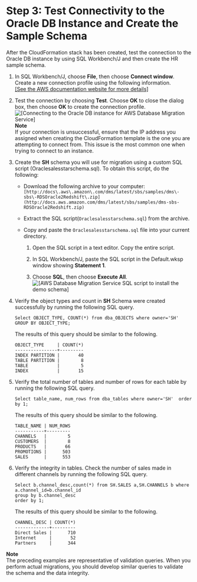 # Step 3: Test Connectivity to the Oracle DB Instance and Create the Sample Schema<a name="chap-rdsoracle2redshift.steps.connectoracle"></a>

After the CloudFormation stack has been created, test the connection to the Oracle DB instance by using SQL Workbench/J and then create the HR sample schema\.

1. In SQL Workbench/J, choose **File**, then choose **Connect window**\. Create a new connection profile using the following information\.    
[\[See the AWS documentation website for more details\]](http://docs.aws.amazon.com/dms/latest/sbs/chap-rdsoracle2redshift.steps.connectoracle.html)

1. Test the connection by choosing **Test**\. Choose **OK** to close the dialog box, then choose **OK** to create the connection profile\.  
![\[Connecting to the Oracle DB instance for AWS Database Migration Service\]](http://docs.aws.amazon.com/dms/latest/sbs/images/sbs-rdsor2redshift9.png)
**Note**  
If your connection is unsuccessful, ensure that the IP address you assigned when creating the CloudFormation template is the one you are attempting to connect from\. This issue is the most common one when trying to connect to an instance\.

1. Create the **SH** schema you will use for migration using a custom SQL script \(Oraclesalesstarschema\.sql\)\. To obtain this script, do the following:
   + Download the following archive to your computer: ` [http://docs\.aws\.amazon\.com/dms/latest/sbs/samples/dms\-sbs\-RDSOracle2Redshift\.zip](http://docs.aws.amazon.com/dms/latest/sbs/samples/dms-sbs-RDSOracle2Redshift.zip) ` 
   + Extract the SQL script\(`Oraclesalesstarschema.sql`\) from the archive\.
   + Copy and paste the `Oraclesalesstarschema.sql` file into your current directory\.

     1. Open the SQL script in a text editor\. Copy the entire script\.

     1. In SQL Workbench/J, paste the SQL script in the Default\.wksp window showing **Statement 1**\.

     1. Choose **SQL**, then choose **Execute All**\.  
![\[AWS Database Migration Service SQL script to install the demo schema\]](http://docs.aws.amazon.com/dms/latest/sbs/images/sbs-rdsor2redshift9.5.png)

1. Verify the object types and count in **SH** Schema were created successfully by running the following SQL query\.

   ```
   Select OBJECT_TYPE, COUNT(*) from dba_OBJECTS where owner='SH'
   GROUP BY OBJECT_TYPE;
   ```

   The results of this query should be similar to the following\.

   ```
   OBJECT_TYPE     | COUNT(*)
   ----------------+---------
   INDEX PARTITION |       40
   TABLE PARTITION |        8
   TABLE           |        5
   INDEX           |       15
   ```

1. Verify the total number of tables and number of rows for each table by running the following SQL query\.

   ```
   Select table_name, num_rows from dba_tables where owner='SH'  order by 1;
   ```

   The results of this query should be similar to the following\.

   ```
   TABLE_NAME | NUM_ROWS
   -----------+---------
   CHANNELS   |        5
   CUSTOMERS  |        8
   PRODUCTS   |       66
   PROMOTIONS |      503
   SALES      |      553
   ```

1. Verify the integrity in tables\. Check the number of sales made in different channels by running the following SQL query\.

   ```
   Select b.channel_desc,count(*) from SH.SALES a,SH.CHANNELS b where a.channel_id=b.channel_id
   group by b.channel_desc
   order by 1;
   ```

   The results of this query should be similar to the following\.

   ```
   CHANNEL_DESC | COUNT(*)
   -------------+---------
   Direct Sales |      710
   Internet     |       52
   Partners     |      344
   ```

**Note**  
The preceding examples are representative of validation queries\. When you perform actual migrations, you should develop similar queries to validate the schema and the data integrity\.